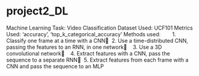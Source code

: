# project2_DL
Machine Learning Task: Video Classification 
Dataset Used: UCF101
Metrics Used: ‘accuracy’, ‘top_k_categorical_accuracy’
Methods used:
       1. Classify one frame at a time with a CNN 
       2. Use a time-distributed CNN, passing the features to an RNN, in one network    
       3. Use a 3D convolutional network   
       4. Extract features with a CNN, pass the sequence to a separate RNN  
       5. Extract features from each frame with a CNN and pass the sequence to an MLP
